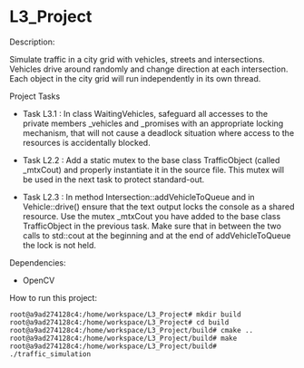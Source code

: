 # L3_Project
Description: 

Simulate traffic in a city grid with vehicles, streets and intersections. Vehicles drive around randomly and change direction at each intersection. Each object in the city grid will run independently in its own thread.

Project Tasks
- Task L3.1 : In class WaitingVehicles, safeguard all accesses to the private members _vehicles and _promises with an appropriate locking mechanism, that will not cause a deadlock situation where access to the resources is accidentally blocked.

- Task L2.2 : Add a static mutex to the base class TrafficObject (called _mtxCout) and properly instantiate it in the source file. This mutex will be used in the next task to protect standard-out.

- Task L2.3 : In method Intersection::addVehicleToQueue and in Vehicle::drive() ensure that the text output locks the console as a shared resource. Use the mutex _mtxCout you have added to the base class TrafficObject in the previous task. Make sure that in between the two calls to std::cout at the beginning and at the end of addVehicleToQueue the lock is not held.

Dependencies:
-   OpenCV 

How to run this project:

    root@a9ad274128c4:/home/workspace/L3_Project# mkdir build
    root@a9ad274128c4:/home/workspace/L3_Project# cd build
    root@a9ad274128c4:/home/workspace/L3_Project/build# cmake ..
    root@a9ad274128c4:/home/workspace/L3_Project/build# make
    root@a9ad274128c4:/home/workspace/L3_Project/build# ./traffic_simulation
